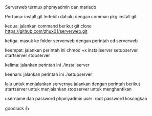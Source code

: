 Serverweb termux phpmyadmin dan mariadb

Pertama:
install git terlebih dahulu dengan comman 
pkg install git

kedua: 
jalankan command berikut
git clone https://github.com/zhux01/serverweb.git

ketiga:
masuk ke folder serverweb dengan perintah 
cd serverweb

keempat:
jalankan perintah ini
chmod +x installserver setupserver startserver stopserver

kelima: 
jalankan perintah ini
./installserver

keenam: 
jalankan perintah ini
./setupserver

lalu untuk menjalankan servernya jalankan dengan perintah berikut
startserver untuk menjalankan
stopserver untuk menghentikan

username dan password phpmyadmin
user: root
password kosongkan

goodluck 👍
